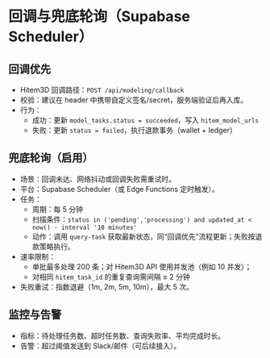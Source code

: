 # 回调与兜底轮询（Supabase Scheduler）

## 回调优先
- Hitem3D 回调路径：`POST /api/modeling/callback`
- 校验：建议在 header 中携带自定义签名/secret，服务端验证后再入库。
- 行为：
  - 成功：更新 `model_tasks.status = succeeded`，写入 `hitem_model_urls`
  - 失败：更新 `status = failed`，执行退款事务（wallet + ledger）

## 兜底轮询（启用）
- 场景：回调未达、网络抖动或回调失败需重试时。
- 平台：Supabase Scheduler（或 Edge Functions 定时触发）。
- 任务：
  - 周期：每 5 分钟
  - 扫描条件：`status in ('pending','processing') and updated_at < now() - interval '10 minutes'`
  - 动作：调用 `query-task` 获取最新状态，同“回调优先”流程更新；失败按退款策略执行。
- 速率限制：
  - 单批最多处理 200 条；对 Hitem3D API 使用并发池（例如 10 并发）；
  - 对相同 `hitem_task_id` 的重复查询需间隔 ≥ 2 分钟
- 失败重试：指数退避（1m, 2m, 5m, 10m），最大 5 次。

## 监控与告警
- 指标：待处理任务数、超时任务数、查询失败率、平均完成时长。
- 告警：超过阈值发送到 Slack/邮件（可后续接入）。

